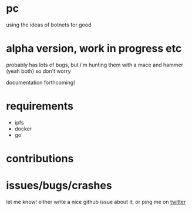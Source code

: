 # pc
using the ideas of botnets for good

# alpha version, work in progress etc

probably has lots of bugs, but i'm hunting them with a mace and hammer (yeah both) so don't worry

documentation forthcoming!

# requirements
* ipfs
* docker
* go

# contributions

# issues/bugs/crashes
let me know! either write a nice github issue about it, or ping me on [twitter](https://twitter.com/cblgh)
